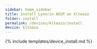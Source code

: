 ```yaml
---
sidebar: home_sidebar
title: Install Lynnrin-AOSP on klteaio
folder: install
permalink: /devices/klteaio/install
device: klteaio
---
```

{% include templates/device_install.md %}
